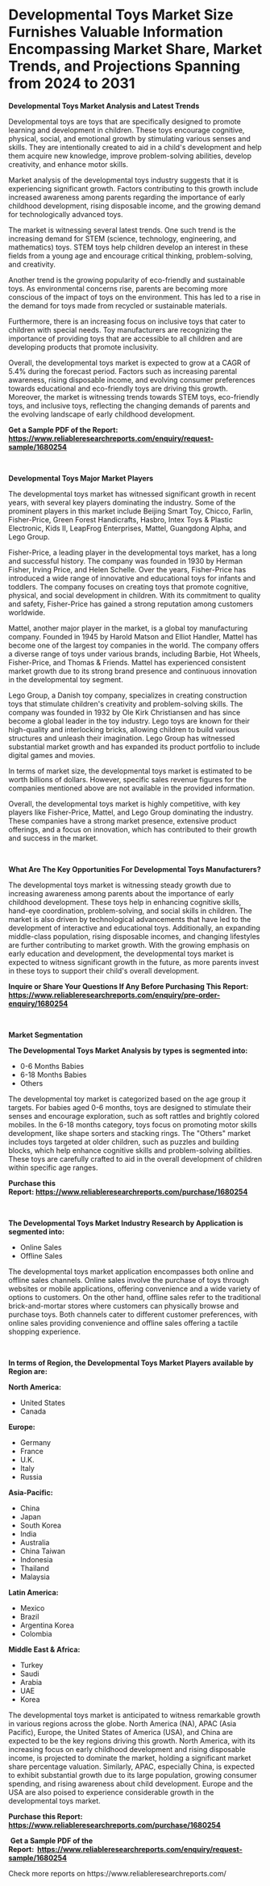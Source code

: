 <p><h1>Developmental Toys Market Size Furnishes Valuable Information Encompassing Market Share, Market Trends, and Projections Spanning from 2024 to 2031</h1></p><p><strong>Developmental Toys Market Analysis and Latest Trends</strong></p>
<p><p>Developmental toys are toys that are specifically designed to promote learning and development in children. These toys encourage cognitive, physical, social, and emotional growth by stimulating various senses and skills. They are intentionally created to aid in a child's development and help them acquire new knowledge, improve problem-solving abilities, develop creativity, and enhance motor skills.</p><p>Market analysis of the developmental toys industry suggests that it is experiencing significant growth. Factors contributing to this growth include increased awareness among parents regarding the importance of early childhood development, rising disposable income, and the growing demand for technologically advanced toys.</p><p>The market is witnessing several latest trends. One such trend is the increasing demand for STEM (science, technology, engineering, and mathematics) toys. STEM toys help children develop an interest in these fields from a young age and encourage critical thinking, problem-solving, and creativity.</p><p>Another trend is the growing popularity of eco-friendly and sustainable toys. As environmental concerns rise, parents are becoming more conscious of the impact of toys on the environment. This has led to a rise in the demand for toys made from recycled or sustainable materials.</p><p>Furthermore, there is an increasing focus on inclusive toys that cater to children with special needs. Toy manufacturers are recognizing the importance of providing toys that are accessible to all children and are developing products that promote inclusivity.</p><p>Overall, the developmental toys market is expected to grow at a CAGR of 5.4% during the forecast period. Factors such as increasing parental awareness, rising disposable income, and evolving consumer preferences towards educational and eco-friendly toys are driving this growth. Moreover, the market is witnessing trends towards STEM toys, eco-friendly toys, and inclusive toys, reflecting the changing demands of parents and the evolving landscape of early childhood development.</p></p>
<p><strong>Get a Sample PDF of the Report:&nbsp; <a href="https://www.reliableresearchreports.com/enquiry/request-sample/1680254">https://www.reliableresearchreports.com/enquiry/request-sample/1680254</a></strong></p>
<p>&nbsp;</p>
<p><strong>Developmental Toys Major Market Players</strong></p>
<p><p>The developmental toys market has witnessed significant growth in recent years, with several key players dominating the industry. Some of the prominent players in this market include Beijing Smart Toy, Chicco, Farlin, Fisher-Price, Green Forest Handicrafts, Hasbro, Intex Toys & Plastic Electronic, Kids II, LeapFrog Enterprises, Mattel, Guangdong Alpha, and Lego Group.</p><p>Fisher-Price, a leading player in the developmental toys market, has a long and successful history. The company was founded in 1930 by Herman Fisher, Irving Price, and Helen Schelle. Over the years, Fisher-Price has introduced a wide range of innovative and educational toys for infants and toddlers. The company focuses on creating toys that promote cognitive, physical, and social development in children. With its commitment to quality and safety, Fisher-Price has gained a strong reputation among customers worldwide.</p><p>Mattel, another major player in the market, is a global toy manufacturing company. Founded in 1945 by Harold Matson and Elliot Handler, Mattel has become one of the largest toy companies in the world. The company offers a diverse range of toys under various brands, including Barbie, Hot Wheels, Fisher-Price, and Thomas & Friends. Mattel has experienced consistent market growth due to its strong brand presence and continuous innovation in the developmental toy segment.</p><p>Lego Group, a Danish toy company, specializes in creating construction toys that stimulate children's creativity and problem-solving skills. The company was founded in 1932 by Ole Kirk Christiansen and has since become a global leader in the toy industry. Lego toys are known for their high-quality and interlocking bricks, allowing children to build various structures and unleash their imagination. Lego Group has witnessed substantial market growth and has expanded its product portfolio to include digital games and movies.</p><p>In terms of market size, the developmental toys market is estimated to be worth billions of dollars. However, specific sales revenue figures for the companies mentioned above are not available in the provided information.</p><p>Overall, the developmental toys market is highly competitive, with key players like Fisher-Price, Mattel, and Lego Group dominating the industry. These companies have a strong market presence, extensive product offerings, and a focus on innovation, which has contributed to their growth and success in the market.</p></p>
<p>&nbsp;</p>
<p><strong>What Are The Key Opportunities For Developmental Toys Manufacturers?</strong></p>
<p><p>The developmental toys market is witnessing steady growth due to increasing awareness among parents about the importance of early childhood development. These toys help in enhancing cognitive skills, hand-eye coordination, problem-solving, and social skills in children. The market is also driven by technological advancements that have led to the development of interactive and educational toys. Additionally, an expanding middle-class population, rising disposable incomes, and changing lifestyles are further contributing to market growth. With the growing emphasis on early education and development, the developmental toys market is expected to witness significant growth in the future, as more parents invest in these toys to support their child's overall development.</p></p>
<p><strong>Inquire or Share Your Questions If Any Before Purchasing This Report: <a href="https://www.reliableresearchreports.com/enquiry/pre-order-enquiry/1680254">https://www.reliableresearchreports.com/enquiry/pre-order-enquiry/1680254</a></strong></p>
<p>&nbsp;</p>
<p><strong>Market Segmentation</strong></p>
<p><strong>The Developmental Toys Market Analysis by types is segmented into:</strong></p>
<p><ul><li>0-6 Months Babies</li><li>6-18 Months Babies</li><li>Others</li></ul></p>
<p><p>The developmental toy market is categorized based on the age group it targets. For babies aged 0-6 months, toys are designed to stimulate their senses and encourage exploration, such as soft rattles and brightly colored mobiles. In the 6-18 months category, toys focus on promoting motor skills development, like shape sorters and stacking rings. The "Others" market includes toys targeted at older children, such as puzzles and building blocks, which help enhance cognitive skills and problem-solving abilities. These toys are carefully crafted to aid in the overall development of children within specific age ranges.</p></p>
<p><strong>Purchase this Report:&nbsp;<a href="https://www.reliableresearchreports.com/purchase/1680254">https://www.reliableresearchreports.com/purchase/1680254</a></strong></p>
<p>&nbsp;</p>
<p><strong>The Developmental Toys Market Industry Research by Application is segmented into:</strong></p>
<p><ul><li>Online Sales</li><li>Offline Sales</li></ul></p>
<p><p>The developmental toys market application encompasses both online and offline sales channels. Online sales involve the purchase of toys through websites or mobile applications, offering convenience and a wide variety of options to customers. On the other hand, offline sales refer to the traditional brick-and-mortar stores where customers can physically browse and purchase toys. Both channels cater to different customer preferences, with online sales providing convenience and offline sales offering a tactile shopping experience.</p></p>
<p>&nbsp;</p>
<p><strong>In terms of Region, the Developmental Toys Market Players available by Region are:</strong></p>
<p>
    <p> <strong> North America: </strong>
        <ul>
            <li>United States</li>
            <li>Canada</li>
        </ul>
        </p> 
    <p> <strong> Europe: </strong>
        <ul>
            <li>Germany</li>
            <li>France</li>
            <li>U.K.</li>
            <li>Italy</li>
            <li>Russia</li>
        </ul>
        </p> 
    <p> <strong> Asia-Pacific: </strong>
        <ul>
            <li>China</li>
            <li>Japan</li>
            <li>South Korea</li>
            <li>India</li>
            <li>Australia</li>
            <li>China Taiwan</li>
            <li>Indonesia</li>
            <li>Thailand</li>
            <li>Malaysia</li>
        </ul>
        </p> 
    <p> <strong> Latin America: </strong>
        <ul>
            <li>Mexico</li>
            <li>Brazil</li>
            <li>Argentina Korea</li>
            <li>Colombia</li>
        </ul>
        </p> 
    <p> <strong> Middle East & Africa: </strong>
        <ul>
            <li>Turkey</li>
            <li>Saudi</li>
            <li>Arabia</li>
            <li>UAE</li>
            <li>Korea</li>
        </ul>
    </p>
    </p>
<p><p>The developmental toys market is anticipated to witness remarkable growth in various regions across the globe. North America (NA), APAC (Asia Pacific), Europe, the United States of America (USA), and China are expected to be the key regions driving this growth. North America, with its increasing focus on early childhood development and rising disposable income, is projected to dominate the market, holding a significant market share percentage valuation. Similarly, APAC, especially China, is expected to exhibit substantial growth due to its large population, growing consumer spending, and rising awareness about child development. Europe and the USA are also poised to experience considerable growth in the developmental toys market.</p></p>
<p><strong>Purchase this Report: <a href="https://www.reliableresearchreports.com/purchase/1680254">https://www.reliableresearchreports.com/purchase/1680254</a></strong></p>
<p>&nbsp;<strong>Get a Sample PDF of the Report:&nbsp;&nbsp;<a href="https://www.reliableresearchreports.com/enquiry/request-sample/1680254">https://www.reliableresearchreports.com/enquiry/request-sample/1680254</a></strong></p>
<p><strong></strong></p>
<p>Check more reports on https://www.reliableresearchreports.com/</p>